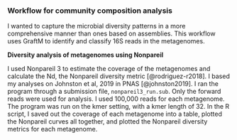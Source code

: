 ### Workflow for community composition analysis

I wanted to capture the microbial diversity patterns in a more comprehensive manner than ones based on assemblies.
This workflow uses GraftM to identify and classify 16S reads in the metagenomes.


**Diversity analysis of metagenomes using Nonpareil**

I used Nonpareil 3 to estimate the coverage of the metagenomes and calculate the Nd, the Nonpareil diversity metric [@rodriguez-r2018].
I based my analyses on Johnston et al, 2019 in PNAS [@johnston2019].
I ran the program through a submission file, `nonpareil3_run.sub`.
Only the forward reads were used for analysis.
I used 100,000 reads for each metagenome.
The program was run on the kmer setting, with a kmer length of 32.
In the R script, I saved out the coverage of each metagenome into a table, plotted the Nonpareil curves all together, and plotted the Nonpareil diversity metrics for each metagenome.
